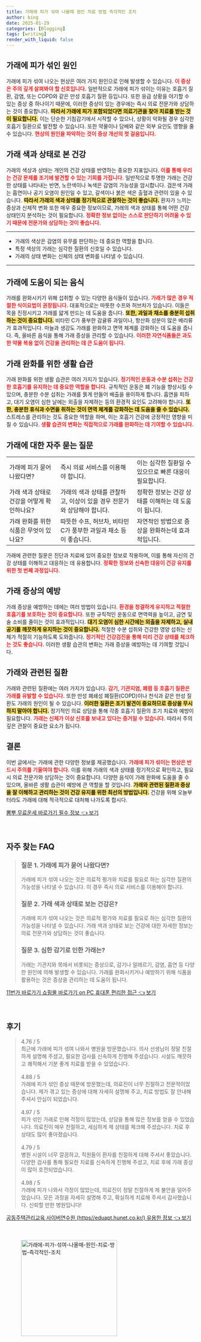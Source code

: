 ```yaml
---
title: 가래에 피가 섞여 나올때 원인 치료 방법 즉각적인 조치
author: bing
date: 2025-01-29
categories: [Blogging]
tags: [writing]
render_with_liquid: false
---
```



<h2 id='가래에 피가 섞인 원인'>가래에 피가 섞인 원인</h2>

<p>가래에 피가 섞여 나오는 현상은 여러 가지 원인으로 인해 발생할 수 있습니다. <b><span style="color: #ee2323;">이 증상은 주의 깊게 살펴봐야 할 신호입니다.</span></b> 일반적으로 가래에 피가 섞이는 이유는 호흡기 질환, 감염, 또는 COPD와 같은 만성 호흡기 질환 등입니다. 또한 응급 상황을 야기할 수 있는 증상 중 하나이기 때문에, 이러한 증상이 있는 경우에는 즉시 의료 전문가와 상담하는 것이 중요합니다. <b><span style="background-color: #ffe066;">따라서 가래에 피가 포함되었다면 의료기관을 찾아 치료를 받는 것이 필요합니다.</span></b> 이는 단순한 기침감기에서 시작할 수 있으나, 상황이 악화될 경우 심각한 호흡기 질환으로 발전할 수 있습니다. 또한 약물이나 담배와 같은 외부 요인도 영향을 줄 수 있습니다. <b><span style="color: #ee2323;">현상의 원인을 파악하는 것이 증상 개선의 첫 걸음입니다.</span></b></p>

<h2 id='가래 색과 상태로 본 건강'>가래 색과 상태로 본 건강</h2>

<p>가래의 색상과 상태는 개인의 건강 상태를 반영하는 중요한 지표입니다. <b><span style="color: #ee2323;">이를 통해 우리는 건강 문제를 조기에 발견할 수 있는 기회를 가집니다.</span></b> 일반적으로 투명한 가래는 건강한 상태를 나타내는 반면, 노란색이나 녹색은 감염의 가능성을 암시합니다. 검은색 가래는 흡연이나 공기 오염이 원인일 수 있고, 갈색이나 붉은 색은 출혈과 관련이 있을 수 있습니다. <b><span style="background-color: #ffe066;">따라서 가래의 색과 상태를 정기적으로 관찰하는 것이 좋습니다.</span></b> 환자가 느끼는 증상과 신체적 변화 또한 매우 중요한 정보이므로, 가래의 색과 상태를 통해 어떤 건강 상태인지 분석하는 것이 필요합니다. <b><span style="color: #ee2323;">정확한 정보 없이는 스스로 판단하기 어려울 수 있기 때문에 전문가와 상담하는 것이 좋습니다.</span></b></p>

<hr />

<ul>
    <li>가래의 색상은 감염의 유무를 판단하는 데 중요한 역할을 합니다.</li>
    <li>특정 색상의 가래는 심각한 질환의 신호일 수 있습니다.</li>
    <li>가래의 상태 변화는 신체의 상태 변화를 나타낼 수 있습니다.</li>
</ul>

<hr />

<h2 id='가래에 도움이 되는 음식'>가래에 도움이 되는 음식</h2>

<p>가래를 완화시키기 위해 섭취할 수 있는 다양한 음식들이 있습니다. <b><span style="color: #ee2323;">가래가 많은 경우 적절한 식이요법이 권장됩니다.</span></b> 대표적으로는 따뜻한 수프와 허브차가 있습니다. 이들은 목을 진정시키고 가래를 얇게 만드는 데 도움을 줍니다. <b><span style="background-color: #ffe066;">또한, 과일과 채소를 충분히 섭취하는 것이 중요합니다.</span></b> 비타민 C가 풍부한 감귤류 과일이나, 항산화 성분이 많은 베리류가 효과적입니다. 마늘과 생강도 가래를 완화하고 면역 체계를 강화하는 데 도움을 줍니다. 즉, 올바른 음식을 통해 가래 증상을 관리할 수 있습니다. <b><span style="color: #ee2323;">이러한 자연식품들은 과도한 약물 복용 없이 건강을 관리하는 데 큰 도움이 됩니다.</span></b></p>

<h2 id='가래 완화를 위한 생활 습관'>가래 완화를 위한 생활 습관</h2>

<p>가래 완화를 위한 생활 습관은 여러 가지가 있습니다. <b><span style="color: #ee2323;">정기적인 운동과 수분 섭취는 건강한 호흡기를 유지하는 데 중요한 역할을 합니다.</span></b> 규칙적인 운동은 폐 기능을 향상시킬 수 있으며, 충분한 수분 섭취는 가래를 묽게 만들어 배출을 용이하게 합니다. 흡연을 피하고, 대기 오염이 심한 날에는 외출을 자제하는 등의 환경적 요인도 고려해야 합니다. <b><span style="background-color: #ffe066;">또한, 충분한 휴식과 수면을 취하는 것이 면역 체계를 강화하는 데 도움을 줄 수 있습니다.</span></b> 스트레스를 관리하는 것도 중요한 역할을 하며, 이는 호흡기 건강에 긍정적인 영향을 미칠 수 있습니다. <b><span style="color: #ee2323;">생활 습관의 변화는 직접적으로 가래를 완화하는 데 기여할 수 있습니다.</span></b></p>

<h2 id='가래에 대한 자주 묻는 질문'>가래에 대한 자주 묻는 질문</h2>

<table>
    <tr>
        <td>가래에 피가 묻어 나왔다면?</td>
        <td>즉시 의료 서비스를 이용해야 합니다.</td>
        <td>이는 심각한 질환일 수 있으므로 빠른 대응이 필요합니다.</td>
    </tr>
    <tr>
        <td>가래 색과 상태로 건강을 어떻게 확인하나요?</td>
        <td>가래의 색과 상태를 관찰하고, 이상이 있을 경우 전문가와 상담해야 합니다.</td>
        <td>정확한 정보는 건강 상태를 이해하는 데 도움이 됩니다.</td>
    </tr>
    <tr>
        <td>가래 완화를 위한 식품은 무엇이 있나요?</td>
        <td> 따뜻한 수프, 허브차, 비타민 C가 풍부한 과일과 채소 등이 좋습니다.</td>
        <td>자연적인 방법으로 증상을 완화하는데 효과적입니다.</td>
    </tr>
</table>

<p>가래에 관련한 질문은 진단과 치료에 있어 중요한 정보로 작용하며, 이를 통해 자신의 건강 상태를 이해하고 대응하는 데 유용합니다. <b><span style="color: #ee2323;">정확한 정보와 신속한 대응이 건강 유지를 위한 첫 번째 과정입니다.</span></b></p>

<h2 id='가래 증상의 예방'>가래 증상의 예방</h2>

<p>가래 증상을 예방하는 데에는 여러 방법이 있습니다. <b><span style="color: #ee2323;">환경을 청결하게 유지하고 적절한 호흡기를 보호하는 것이 중요합니다.</span></b> 또한 규칙적인 운동으로 면역력을 높이고, 금연 및 술 소비를 줄이는 것이 효과적입니다. <b><span style="background-color: #ffe066;">대기 오염이 심한 시간에는 외출을 자제하고, 실내 공기를 깨끗하게 유지하는 것이 중요합니다.</span></b> 적절한 수분 섭취와 건강한 영양 섭취는 신체가 적절히 기능하도록 도와줍니다. <b><span style="color: #ee2323;">정기적인 건강검진을 통해 미리 건강 상태를 체크하는 것도 좋습니다.</span></b> 이러한 생활 습관의 변화는 가래 증상을 예방하는 데 기여할 것입니다.</p>

<h2 id='가래와 관련된 질환'>가래와 관련된 질환</h2>

<p>가래와 관련된 질환에는 여러 가지가 있습니다. <b><span style="color: #ee2323;">감기, 기관지염, 폐렴 등 호흡기 질환은 가래를 유발할 수 있습니다.</span></b> 또한 만성 폐쇄성 폐질환(COPD)이나 천식과 같은 만성 질환도 가래의 원인이 될 수 있습니다. <b><span style="background-color: #ffe066;">이러한 질환은 조기 발견이 중요하므로 증상을 무시하지 말아야 합니다.</span></b> 정기적인 의료 상담을 통해 각종 호흡기 질환의 조기 치료와 예방이 필요합니다. <b><span style="color: #ee2323;">가래는 신체가 이상 신호를 보내고 있다는 증거일 수 있습니다.</span></b> 따라서 주의 깊은 관찰이 중요한 요소가 됩니다.</p>

<h2 id='결론'>결론</h2>

<p>이번 글에서는 가래에 관한 다양한 정보를 제공했습니다. <b><span style="color: #ee2323;">가래에 피가 섞이는 현상은 반드시 주의를 기울여야 합니다.</span></b> 이를 위해 가래의 색과 상태를 정기적으로 확인하고, 필요시 의료 전문가와 상담하는 것이 중요합니다. 다양한 음식이 가래 완화에 도움을 줄 수 있으며, 올바른 생활 습관이 예방에 큰 역할을 할 것입니다. <b><span style="background-color: #ffe066;">가래와 관련된 질환과 증상을 잘 이해하고 관리하는 것이 건강 유지를 위한 최선의 방법입니다.</span></b> 건강을 위해 오늘부터라도 가래에 대해 적극적으로 대처해 나가도록 합시다.</p>


<p><a class="click-button" title="뽐뿌 무료운세 바로가기 필수 정보" href="https://24nara.github.io/posts/%EB%BD%90%EB%BF%8C-%EB%AC%B4%EB%A3%8C%EC%9A%B4%EC%84%B8-%EB%B0%94%EB%A1%9C%EA%B0%80%EA%B8%B0-%ED%95%84%EC%88%98-%EC%A0%95%EB%B3%B4/" rel="dofollow">뽐뿌 무료운세 바로가기 필수 정보 👈 보기</a></p><br>
<h2 id='자주_찾는_FAQ'>자주 찾는 FAQ</h2>
<div itemscope="" itemtype="https://schema.org/FAQPage"> 
<blockquote> 
<div itemscope="" itemprop="mainEntity" itemtype="https://schema.org/Question"> 
<h3 itemprop="name">질문 1. 가래에 피가 묻어 나왔다면?</h3> 
<div itemscope="" itemprop="acceptedAnswer" itemtype="https://schema.org/Answer"> 
<span itemprop="text"> 
<p>가래에 피가 섞여 나오는 것은 의료적 평가와 치료를 필요로 하는 심각한 질환의 가능성을 나타낼 수 있습니다. 이 경우 즉시 의료 서비스를 이용해야 합니다.</p> 
</span> 
</div> 
</div> 
<div itemscope="" itemprop="mainEntity" itemtype="https://schema.org/Question"> 
<h3 itemprop="name">질문 2. 가래 색과 상태로 보는 건강은?</h3> 
<div itemscope="" itemprop="acceptedAnswer" itemtype="https://schema.org/Answer"> 
<span itemprop="text"> 
<p>가래에 피가 섞여 나오는 것은 의료적 평가와 치료를 필요로 하는 심각한 질환의 가능성을 나타낼 수 있습니다. 가래 색과 상태로 보는 건강에 대한 자세한 정보는 의료 전문가와 상담하는 것이 좋습니다.</p> 
</span> 
</div> 
</div> 
<div itemscope="" itemprop="mainEntity" itemtype="https://schema.org/Question"> 
<h3 itemprop="name">질문 3. 심한 감기로 인한 가래는?</h3> 
<div itemscope="" itemprop="acceptedAnswer" itemtype="https://schema.org/Answer"> 
<span itemprop="text"> 
<p>가래는 기관지와 목에서 비롯되는 증상으로, 감기나 알레르기, 감염, 흡연 등 다양한 원인에 의해 발생할 수 있습니다. 가래를 완화시키거나 예방하기 위해 식품을 활용하는 것은 증상을 관리하는 데 도움이 됩니다.</p> 
</span> 
</div> 
</div> 
</blockquote> 
</div>
<p><a class="click-button" title="11번가 바로가기 쇼핑몰 바로가기 on PC 휴대폰 편리한 접근" href="https://24nara.github.io/posts/11%EB%B2%88%EA%B0%80-%EB%B0%94%EB%A1%9C%EA%B0%80%EA%B8%B0-%EC%87%BC%ED%95%91%EB%AA%B0-%EB%B0%94%EB%A1%9C%EA%B0%80%EA%B8%B0-on-PC-%ED%9C%B4%EB%8C%80%ED%8F%B0-%ED%8E%B8%EB%A6%AC%ED%95%9C-%EC%A0%91%EA%B7%BC/" rel="dofollow">11번가 바로가기 쇼핑몰 바로가기 on PC 휴대폰 편리한 접근 👈 보기</a></p><br>
<h2 id='후기'>후기</h2>
<div itemscope itemtype="https://schema.org/Product">
  <blockquote>
  <div itemprop="review" itemscope itemtype="https://schema.org/Review">
      <div itemprop="reviewRating" itemscope itemtype="https://schema.org/Rating"> <span itemprop="ratingValue">4.76</span> / <span itemprop="bestRating">5</span> </div>
      <span itemprop="reviewBody">최근에 가래에 피가 섞여 나와서 병원을 방문했습니다. 의사 선생님이 정말 친절하게 설명해 주셨고, 필요한 검사를 신속하게 진행해 주셨습니다. 시설도 깨끗하고 쾌적해서 기분 좋게 치료를 받을 수 있었습니다.</span>
  </div>
  <br>
  <div itemprop="review" itemscope itemtype="https://schema.org/Review">
      <div itemprop="reviewRating" itemscope itemtype="https://schema.org/Rating"> <span itemprop="ratingValue">4.88</span> / <span itemprop="bestRating">5</span> </div>
      <span itemprop="reviewBody">가래에 피가 섞인 증상 때문에 방문했는데, 의료진이 너무 친절하고 전문적이었습니다. 제가 겪고 있는 증상에 대해 자세히 설명해 주고, 치료 방법도 잘 안내해 주셔서 안심이 되었습니다.</span>
  </div>
  <br>
  <div itemprop="review" itemscope itemtype="https://schema.org/Review">
      <div itemprop="reviewRating" itemscope itemtype="https://schema.org/Rating"> <span itemprop="ratingValue">4.97</span> / <span itemprop="bestRating">5</span> </div>
      <span itemprop="reviewBody">피가 섞인 가래로 인해 걱정이 많았는데, 상담을 통해 많은 정보를 얻을 수 있었습니다. 의료진이 매우 친절하고, 세심하게 제 상태를 체크해 주셨습니다. 치료 후 상태도 많이 좋아졌습니다.</span>
  </div>
  <br>
  <div itemprop="review" itemscope itemtype="https://schema.org/Review">
      <div itemprop="reviewRating" itemscope itemtype="https://schema.org/Rating"> <span itemprop="ratingValue">4.79</span> / <span itemprop="bestRating">5</span> </div>
      <span itemprop="reviewBody">병원 시설이 너무 깔끔하고, 직원들이 환자를 친절하게 대해 주셔서 좋았습니다. 다양한 검사를 통해 필요한 치료를 신속하게 진행해 주셨고, 치료 후에 가래 증상이 많이 호전되었습니다.</span>
  </div>
  <br>
  <div itemprop="review" itemscope itemtype="https://schema.org/Review">
      <div itemprop="reviewRating" itemscope itemtype="https://schema.org/Rating"> <span itemprop="ratingValue">4.98</span> / <span itemprop="bestRating">5</span> </div>
      <span itemprop="reviewBody">가래에 피가 나와서 걱정이 많았는데, 의료진이 정말 친절하게 제 불안을 덜어주었습니다. 모든 과정을 자세히 설명해 주고, 확실하게 치료해 주셔서 감사했습니다. 신뢰할 만한 병원입니다!</span>
  </div>
  </blockquote>
</div>
<p><a class="click-button" title="공동주택관리교육 사이버연수원 (https//eduapt.hunet.co.kr/) 유용한 정보" href="https://24nara.github.io/posts/%EA%B3%B5%EB%8F%99%EC%A3%BC%ED%83%9D%EA%B4%80%EB%A6%AC%EA%B5%90%EC%9C%A1-%EC%82%AC%EC%9D%B4%EB%B2%84%EC%97%B0%EC%88%98%EC%9B%90-(httpseduapt.hunet.co.kr)-%EC%9C%A0%EC%9A%A9%ED%95%9C-%EC%A0%95%EB%B3%B4/" rel="dofollow">공동주택관리교육 사이버연수원 (https//eduapt.hunet.co.kr/) 유용한 정보 👈 보기</a></p><br>
<figure class="image"><img src="https://24nara.github.io/assets/img/thumbnail/가래에-피가-섞여-나올때-원인-치료-방법-즉각적인-조치.webp" alt="가래에-피가-섞여-나올때-원인-치료-방법-즉각적인-조치" width="256" height="256"></figure>